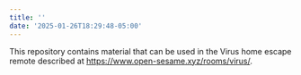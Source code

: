 ```yaml
---
title: ''
date: '2025-01-26T18:29:48-05:00'
---
```


This repository contains material that can be used in the Virus home escape
remote described at https://www.open-sesame.xyz/rooms/virus/.

